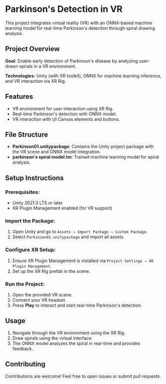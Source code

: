 # Parkinson's Detection in VR

This project integrates virtual reality (VR) with an ONNX-based machine learning model for real-time Parkinson's detection through spiral drawing analysis.

## Project Overview

**Goal:** Enable early detection of Parkinson's disease by analyzing user-drawn spirals in a VR environment.

**Technologies:** Unity (with XR toolkit), ONNX for machine learning inference, and VR interaction via XR Rig.

## Features

- VR environment for user interaction using XR Rig.
- Real-time Parkinson's detection with ONNX model.
- VR interaction with UI Canvas elements and buttons.

## File Structure

- **Parkinson01.unitypackage**: Contains the Unity project package with the VR scene and ONNX model integration.
- **parkinson's spiral model.tm**: Trained machine learning model for spiral analysis.

## Setup Instructions

### Prerequisites:

- Unity 2021.3 LTS or later
- XR Plugin Management enabled (for VR support)

### Import the Package:

1. Open Unity and go to `Assets → Import Package → Custom Package`.
2. Select `Parkinson01.unitypackage` and import all assets.

### Configure XR Setup:

1. Ensure XR Plugin Management is installed via `Project Settings → XR Plugin Management`.
2. Set up the XR Rig prefab in the scene.

### Run the Project:

1. Open the provided VR scene.
2. Connect your VR headset.
3. Press **Play** to interact and start real-time Parkinson's detection.

## Usage

1. Navigate through the VR environment using the XR Rig.
2. Draw spirals using the virtual interface.
3. The ONNX model analyzes the spiral in real-time and provides feedback.

## Contributing

Contributions are welcome! Feel free to open issues or submit pull requests.
